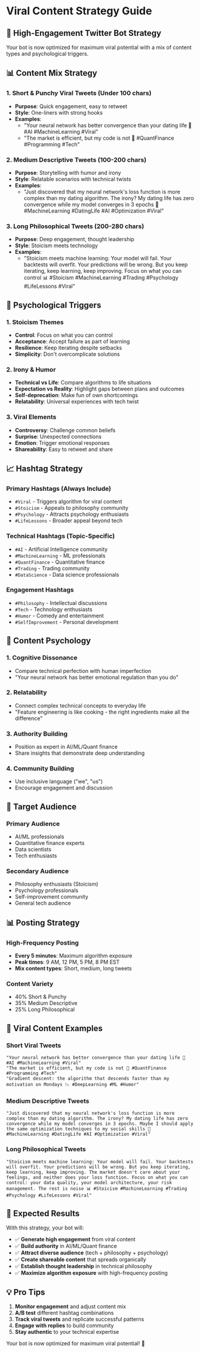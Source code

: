 # Viral Content Strategy Guide

## 🚀 High-Engagement Twitter Bot Strategy

Your bot is now optimized for maximum viral potential with a mix of content types and psychological triggers.

## 📊 Content Mix Strategy

### **1. Short & Punchy Viral Tweets (Under 100 chars)**
- **Purpose**: Quick engagement, easy to retweet
- **Style**: One-liners with strong hooks
- **Examples**:
  - "Your neural network has better convergence than your dating life 🧠 #AI #MachineLearning #Viral"
  - "The market is efficient, but my code is not 🐛 #QuantFinance #Programming #Tech"

### **2. Medium Descriptive Tweets (100-200 chars)**
- **Purpose**: Storytelling with humor and irony
- **Style**: Relatable scenarios with technical twists
- **Examples**:
  - "Just discovered that my neural network's loss function is more complex than my dating algorithm. The irony? My dating life has zero convergence while my model converges in 3 epochs 🧠 #MachineLearning #DatingLife #AI #Optimization #Viral"

### **3. Long Philosophical Tweets (200-280 chars)**
- **Purpose**: Deep engagement, thought leadership
- **Style**: Stoicism meets technology
- **Examples**:
  - "Stoicism meets machine learning: Your model will fail. Your backtests will overfit. Your predictions will be wrong. But you keep iterating, keep learning, keep improving. Focus on what you can control 📊 #Stoicism #MachineLearning #Trading #Psychology #LifeLessons #Viral"

## 🎯 Psychological Triggers

### **1. Stoicism Themes**
- **Control**: Focus on what you can control
- **Acceptance**: Accept failure as part of learning
- **Resilience**: Keep iterating despite setbacks
- **Simplicity**: Don't overcomplicate solutions

### **2. Irony & Humor**
- **Technical vs Life**: Compare algorithms to life situations
- **Expectation vs Reality**: Highlight gaps between plans and outcomes
- **Self-deprecation**: Make fun of own shortcomings
- **Relatability**: Universal experiences with tech twist

### **3. Viral Elements**
- **Controversy**: Challenge common beliefs
- **Surprise**: Unexpected connections
- **Emotion**: Trigger emotional responses
- **Shareability**: Easy to retweet and share

## 📈 Hashtag Strategy

### **Primary Hashtags (Always Include)**
- `#Viral` - Triggers algorithm for viral content
- `#Stoicism` - Appeals to philosophy community
- `#Psychology` - Attracts psychology enthusiasts
- `#LifeLessons` - Broader appeal beyond tech

### **Technical Hashtags (Topic-Specific)**
- `#AI` - Artificial Intelligence community
- `#MachineLearning` - ML professionals
- `#QuantFinance` - Quantitative finance
- `#Trading` - Trading community
- `#DataScience` - Data science professionals

### **Engagement Hashtags**
- `#Philosophy` - Intellectual discussions
- `#Tech` - Technology enthusiasts
- `#Humor` - Comedy and entertainment
- `#SelfImprovement` - Personal development

## 🧠 Content Psychology

### **1. Cognitive Dissonance**
- Compare technical perfection with human imperfection
- "Your neural network has better emotional regulation than you do"

### **2. Relatability**
- Connect complex technical concepts to everyday life
- "Feature engineering is like cooking - the right ingredients make all the difference"

### **3. Authority Building**
- Position as expert in AI/ML/Quant finance
- Share insights that demonstrate deep understanding

### **4. Community Building**
- Use inclusive language ("we", "us")
- Encourage engagement and discussion

## 🎯 Target Audience

### **Primary Audience**
- AI/ML professionals
- Quantitative finance experts
- Data scientists
- Tech enthusiasts

### **Secondary Audience**
- Philosophy enthusiasts (Stoicism)
- Psychology professionals
- Self-improvement community
- General tech audience

## 📊 Posting Strategy

### **High-Frequency Posting**
- **Every 5 minutes**: Maximum algorithm exposure
- **Peak times**: 9 AM, 12 PM, 5 PM, 8 PM EST
- **Mix content types**: Short, medium, long tweets

### **Content Variety**
- 40% Short & Punchy
- 35% Medium Descriptive
- 25% Long Philosophical

## 🚀 Viral Content Examples

### **Short Viral Tweets**
```
"Your neural network has better convergence than your dating life 🧠 #AI #MachineLearning #Viral"
"The market is efficient, but my code is not 🐛 #QuantFinance #Programming #Tech"
"Gradient descent: the algorithm that descends faster than my motivation on Mondays 📉 #DeepLearning #ML #Humor"
```

### **Medium Descriptive Tweets**
```
"Just discovered that my neural network's loss function is more complex than my dating algorithm. The irony? My dating life has zero convergence while my model converges in 3 epochs. Maybe I should apply the same optimization techniques to my social skills 🧠 #MachineLearning #DatingLife #AI #Optimization #Viral"
```

### **Long Philosophical Tweets**
```
"Stoicism meets machine learning: Your model will fail. Your backtests will overfit. Your predictions will be wrong. But you keep iterating, keep learning, keep improving. The market doesn't care about your feelings, and neither does your loss function. Focus on what you can control: your data quality, your model architecture, your risk management. The rest is noise 📊 #Stoicism #MachineLearning #Trading #Psychology #LifeLessons #Viral"
```

## 🎯 Expected Results

With this strategy, your bot will:
- ✅ **Generate high engagement** from viral content
- ✅ **Build authority** in AI/ML/Quant finance
- ✅ **Attract diverse audience** (tech + philosophy + psychology)
- ✅ **Create shareable content** that spreads organically
- ✅ **Establish thought leadership** in technical philosophy
- ✅ **Maximize algorithm exposure** with high-frequency posting

## 💡 Pro Tips

1. **Monitor engagement** and adjust content mix
2. **A/B test** different hashtag combinations
3. **Track viral tweets** and replicate successful patterns
4. **Engage with replies** to build community
5. **Stay authentic** to your technical expertise

Your bot is now optimized for maximum viral potential! 🚀 